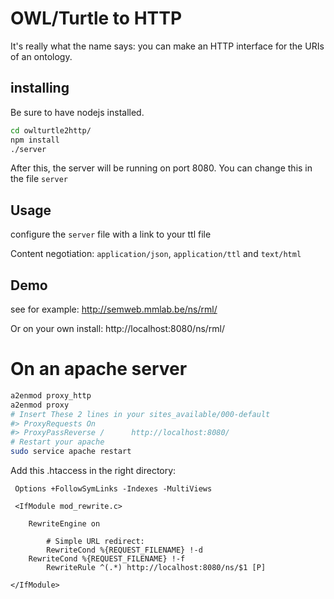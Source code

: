 # OWL/Turtle to HTTP

It's really what the name says: you can make an HTTP interface for the URIs of an ontology.

## installing

Be sure to have nodejs installed.

```bash
cd owlturtle2http/
npm install
./server
```

After this, the server will be running on port 8080. You can change this in the file `server`

## Usage

configure the `server` file with a link to your ttl file

Content negotiation: `application/json`, `application/ttl` and `text/html`

## Demo

see for example: http://semweb.mmlab.be/ns/rml/

Or on your own install: http://localhost:8080/ns/rml/

# On an apache server

```bash
a2enmod proxy_http
a2enmod proxy
# Insert These 2 lines in your sites_available/000-default 
#> ProxyRequests On
#> ProxyPassReverse /      http://localhost:8080/
# Restart your apache
sudo service apache restart

```

Add this .htaccess in the right directory:
```htaccess
 Options +FollowSymLinks -Indexes -MultiViews
    
 <IfModule mod_rewrite.c>
        
 	RewriteEngine on
        
        # Simple URL redirect:
        RewriteCond %{REQUEST_FILENAME} !-d
	RewriteCond %{REQUEST_FILENAME} !-f
        RewriteRule ^(.*) http://localhost:8080/ns/$1 [P]

</IfModule>
```
